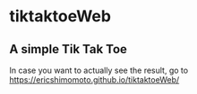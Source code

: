 # tiktaktoeWeb
<h2> A simple Tik Tak Toe</h2>

In case you want to actually see the result, go to https://ericshimomoto.github.io/tiktaktoeWeb/
